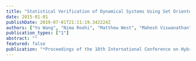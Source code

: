```yaml
---
title: "Statistical Verification of Dynamical Systems Using Set Oriented Methods"
date: 2015-01-01
publishDate: 2019-07-01T21:11:19.342224Z
authors: ["Yu Wang", "Nima Roohi", "Matthew West", "Mahesh Viswanathan", "Geir E. Dullerud"]
publication_types: ["1"]
abstract: ""
featured: false
publication: "*Proceedings of the 18th International Conference on Hybrid Systems: Computation and Control*"
---
```


